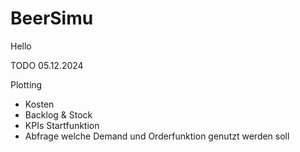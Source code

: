 # BeerSimu

Hello

TODO 05.12.2024

Plotting
- Kosten
- Backlog & Stock
- KPIs
Startfunktion
- Abfrage welche Demand und Orderfunktion genutzt werden soll

